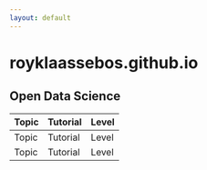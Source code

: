 ```yaml
---
layout: default
---
```


# royklaassebos.github.io
## Open Data Science

| Topic | Tutorial | Level |
| :----- | :----- | :----- |
| Topic | Tutorial | Level |
| Topic | Tutorial | Level |


